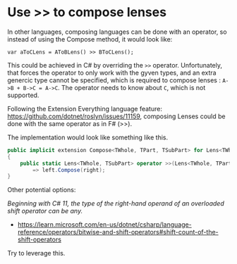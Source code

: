 ﻿# Use >> to compose lenses

In other languages, composing languages can be done with an operator, so instead of using the Compose method, it would look like:

```sharp
var aToCLens = AToBLens() >> BToCLens();
```

This could be achieved in C# by overriding the `>>` operator. Unfortunately, that forces the operator to only work with the gyven types, and an extra genercic type cannot be specified, which is required to compose lenses : `A->B + B->C = A->C`. The operator needs to know about `C`, which is not supported.

Following the Extension Everything language feature: https://github.com/dotnet/roslyn/issues/11159, composing Lenses could be done with the same operator as in F# (>>).

The implementation would look like something like this.
```csharp
public implicit extension Compose<TWhole, TPart, TSubPart> for Lens<TWhole, TPart>
{
    public static Lens<TWhole, TSubPart> operator >>(Lens<TWhole, TPart> left, Lens<TPart, TSubPart> right)
        => left.Compose(right);
}
```

Other potential options:

_Beginning with C# 11, the type of the right-hand operand of an overloaded shift operator can be any._
- https://learn.microsoft.com/en-us/dotnet/csharp/language-reference/operators/bitwise-and-shift-operators#shift-count-of-the-shift-operators

Try to leverage this.